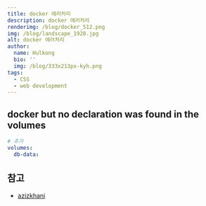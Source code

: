 ```yaml
---
title: docker 에러처리
description: docker 에러처리
renderimg: /blog/docker_512.png
img: /blog/landscape_1920.jpg
alt: docker 에러처리
author:
  name: Hulkong
  bio: ''
  img: /blog/333x213px-kyh.png
tags:
  - CSS
  - web development
---
```


## docker but no declaration was found in the volumes

```yml
# 추가
volumes:
  db-data:
```

## 참고

- [azizkhani](https://azizkhani.github.io/2017-08-24-docker-but-no-declaration-was-found-in-the-volumes/)
